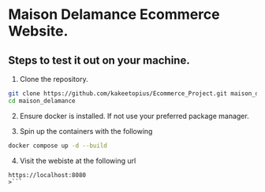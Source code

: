 # Maison Delamance Ecommerce Website.

## Steps to test it out on your machine.

1. Clone the repository.
```bash
git clone https://github.com/kakeetopius/Ecommerce_Project.git maison_delamance
cd maison_delamance
```

2. Ensure docker is installed. If not use your preferred package manager.

3. Spin up the containers with the following
```bash
docker compose up -d --build
```

4. Visit the webiste at the following url
```text
https://localhost:8080
>```
